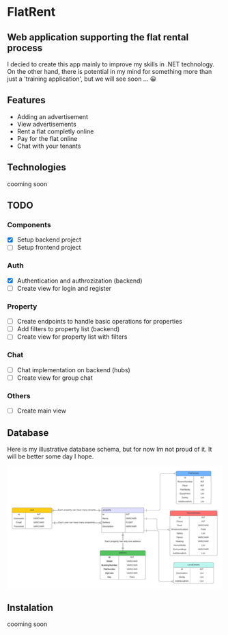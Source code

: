# FlatRent
## Web application supporting the flat rental process
I decied to create this app mainly to improve my skills in .NET technology. On the other hand, there is potential in my mind for something more than just a 'training application', but we will see soon ... :grinning:

## Features

- Adding an advertisement
- View advertisements
- Rent a flat completly online
- Pay for the flat online
- Chat with your tenants

## Technologies
cooming soon

## TODO

### Components
- [x] Setup backend project
- [ ] Setup frontend project

### Auth
- [x] Authentication and authrozization (backend)
- [ ] Create view for login and register 

### Property
- [ ] Create endpoints to handle basic operations for properties
- [ ] Add filters to property list (backend)
- [ ] Create view for property list with filters

### Chat
- [ ] Chat implementation on backend (hubs)
- [ ] Create view for group chat

### Others
- [ ] Create main view

## Database

Here is my illustrative database schema, but for now Im not proud of it. It will be better some day I hope.

![alt text](https://github.com/karolk53/FlatRent/blob/database/db_project.jpg?raw=true)

## Instalation
cooming soon
